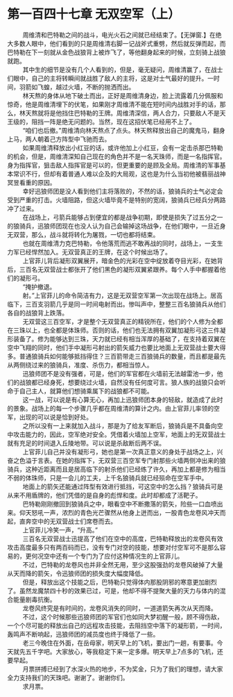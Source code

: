 <h1>第一百四十七章 无双空军（上）</h1>
<div id="content">&nbsp&nbsp&nbsp&nbsp&nbsp&nbsp&nbsp&nbsp
 周维清和巴特勒之间的战斗，电光火石之间就已经结束了。【无弹窗.】在绝大多数人眼中，他们看到的只是周维清右脚一记战斧式重劈，然后就反弹而起，而巴特勒在下一刻就从金色战狼背上被炸飞了，等他翻身起来的时候，立刻骑上战狼就跑。
 <br/>&nbsp&nbsp&nbsp&nbsp&nbsp&nbsp&nbsp&nbsp
 其中生的细节是没有几个人看到的，但是，毫无疑问，周维清赢了，在战士们眼中，自己的主将转瞬间就战胜了敌人的主将，这是对士气最好的提升。一时间，羽箭如飞蝗，越过火墙，不断的抛洒而出。
 <br/>&nbsp&nbsp&nbsp&nbsp&nbsp&nbsp&nbsp&nbsp
 林天熬的身体从地下破土而出，正好是周维清身边，脸上流露着几分佩服和惊奇，他是周维清埋下的伏笔，如果刚才周维清不能在短时间内战胜对手的话，那么，林天熬就将是他挡住巴特勒的王牌。周维清深信，两人合力，只要敌人不是天王级的，阻挡一阵是绝无问题的。当然，现在这招伏笔已经用不上了。
 <br/>&nbsp&nbsp&nbsp&nbsp&nbsp&nbsp&nbsp&nbsp
 “咱们也后撤。”周维清向林天熬点了点头。林天熬释放出自己的魔鬼马，翻身上马，两人朝着己方阵型中飞驰而去。
 <br/>&nbsp&nbsp&nbsp&nbsp&nbsp&nbsp&nbsp&nbsp
 如果周维清释放出小红豆的话，或许他加上小红豆，会有一定击杀那巴特勒的机会，但是，周维清深知自己现在的角色并不是一名天珠师，而是一名指挥官。身为指挥官，狙击敌人指挥官是可以的，但更重要的是顾及全局。周维清的军事基本常识不行，但却有着普通人难以企及的大局观，这也是为什么当初他被翡丽战神冥昱看重的原因。
 <br/>&nbsp&nbsp&nbsp&nbsp&nbsp&nbsp&nbsp&nbsp
 幸好迅狼师团是没人看到他们主将落败的，不然的话，狼骑兵的士气必定会受到严重的打击。火墙阻路，但这火墙毕竟不是特别的宽阔，狼骑兵已经兵分两路冲了过来。
 <br/>&nbsp&nbsp&nbsp&nbsp&nbsp&nbsp&nbsp&nbsp
 在战场上，弓箭兵能够占到便宜的都是战争初期，即使是损失了过五分之一的狼骑兵，迅狼师团现在也没人认为自己会输掉这场战争，在他们眼中，一旦近身无双营，那么，战斗就将转化为屠戮，一切也都将结束。
 <br/>&nbsp&nbsp&nbsp&nbsp&nbsp&nbsp&nbsp&nbsp
 也就在周维清力克巴特勒，令他落荒而逃不敢再战的同时，战场上，一支生力军已经悍然加入。无双营真正的王牌，在这个时候出场了。
 <br/>&nbsp&nbsp&nbsp&nbsp&nbsp&nbsp&nbsp&nbsp
 上官菲儿背后凝形双翼展开，暗金色的光彩在空中绽放着夺目光彩，在她背后，三百名无双营战士都张开了他们黑色的凝形双翼紧跟养。每个人手中都握着他们的凝形弓。
 <br/>&nbsp&nbsp&nbsp&nbsp&nbsp&nbsp&nbsp&nbsp
 “掩护撤退。
 <br/>&nbsp&nbsp&nbsp&nbsp&nbsp&nbsp&nbsp&nbsp
 射。”上官菲儿的命令简洁有力，这是无双营空军第一次出现在战场上。居高临下，三百支羽箭几乎是同一时间电射而出。惨叫声中，整整三百名狼骑兵从他们各自的战狼背上跌落。
 <br/>&nbsp&nbsp&nbsp&nbsp&nbsp&nbsp&nbsp&nbsp
 无双营这三百空军，才是整个无双营真正的精锐所在，他们的个人修为全都在三珠以上，也全都是体珠师。否则的话，他们也无法拥有双翼加凝形弓这三件凝形装备了。修为能够达到三珠，天力就已经有相当浑厚的基础了，在支持着双翼在空中飞翔的同时，他们手中凝形弓射出的箭矢威力也要比地面上无双营战士要大得多。普通狼骑兵如何能够抵挡得住？三百箭带走三百狼骑兵的数量，而且都是最先从两侧绕过来的狼骑兵，准度、杀伤力，都相当惊人。
 <br/>&nbsp&nbsp&nbsp&nbsp&nbsp&nbsp&nbsp&nbsp
 迅狼师团不是没有强者，可是，他们的军官都在火墙前无法越雷池一步，他们的战狼都已经身死，想要绕过火墙，自然没有任何度可言。狼人族的战狼只会听命于自己主人，就算他们想骑乘属下的战狼都不可能。
 <br/>&nbsp&nbsp&nbsp&nbsp&nbsp&nbsp&nbsp&nbsp
 这一战，可以说是有心算无心，再加上迅狼师团本身的轻敌，就造成了此时的景象。战场上的每一个步骤几乎都在周维清的算计之内。由上官菲儿率领的空军，出现的可以说是恰到好处。
 <br/>&nbsp&nbsp&nbsp&nbsp&nbsp&nbsp&nbsp&nbsp
 之所以没有一上来就加入战斗，那是为了给友军断后，狼骑兵是不具备向空中攻击能力的，因此，空军绝对安全。凭借着火墙加上空军，地面上的无双营战士就有充足的时间退入丘陵地带。可以说是杀敌断后两不误。
 <br/>&nbsp&nbsp&nbsp&nbsp&nbsp&nbsp&nbsp&nbsp
 上官菲儿自己并没有凝形弓，她也是第一次真正意义的身处于战场之上，兴奋之色溢于言表。在她的指挥下，无双营三百空军专门射那些火墙两侧冲出来的狼骑兵，这种近距离而且是居高临下的射杀他们已经练了许久，再加上都是修为相当不弱的体珠师，只是一会儿的工夫，上千名狼骑兵就已经殒命在空军手中。
 <br/>&nbsp&nbsp&nbsp&nbsp&nbsp&nbsp&nbsp&nbsp
 地面上的箭矢还能通过阵型有效进行抵挡，可这空中的怎么挡？狼骑兵可是从来不用盾牌的，他们凭借的是自身的彪悍和度。此时却都成了活靶子。
 <br/>&nbsp&nbsp&nbsp&nbsp&nbsp&nbsp&nbsp&nbsp
 巴特勒刚刚撤回到狼骑兵之中，眼看空中不断撒落的箭矢，险些一口血喷出来。仰天怒吼一声，浓烈的青色光芒骤然从他身上迸而出，一股青色龙卷风冲天而起，直奔空中的无双营战士们席卷而去。
 <br/>&nbsp&nbsp&nbsp&nbsp&nbsp&nbsp&nbsp&nbsp
 上官菲儿冷笑一声，“升高。”
 <br/>&nbsp&nbsp&nbsp&nbsp&nbsp&nbsp&nbsp&nbsp
 三百名无双营战士迅提高了他们在空中的高度，巴特勒释放出的龙卷风有效攻击高度最多只有两百码而已，没有专门对空的技能，想要对付空军可不是那么容易的，更何况空中还有一个专门为了应付这种情况生的上官菲儿。
 <br/>&nbsp&nbsp&nbsp&nbsp&nbsp&nbsp&nbsp&nbsp
 不过，巴特勒的龙卷风也并非全然无用，至少这股强劲的龙卷风破掉了大量从天而降的箭矢，令迅狼师团的损失度大幅度降低。
 <br/>&nbsp&nbsp&nbsp&nbsp&nbsp&nbsp&nbsp&nbsp
 但是，释放出这个技能之后，巴特勒只觉得体内那股阴邪的寒意更加剧烈了。虽然龙魔禁四十秒的效果已过，可是，他却不得不提聚大量的天力与体内的混合能量剧毒抗衡。
 <br/>&nbsp&nbsp&nbsp&nbsp&nbsp&nbsp&nbsp&nbsp
 龙卷风终究是有时间的，龙卷风消失的同时，一道道箭矢再次从天而降。
 <br/>&nbsp&nbsp&nbsp&nbsp&nbsp&nbsp&nbsp&nbsp
 不过，这个时候那些迅狼师团的军官们也如同大梦初醒一般，顾不得伤敌，一个个尽可能的释放出自己的远程攻击技能，去阻挡空中落下的凝形箭，一时间，轰鸣声不断响起，迅狼师团的减员度也终于降低了一些。
 <br/>&nbsp&nbsp&nbsp&nbsp&nbsp&nbsp&nbsp&nbsp
 老三今晚住在外面，在岳母家，明天早上的飞机，要出门一趟，有要事。今天就先五千字吧。大家放心，等我稳定下来一定多爆。明天早上7点多的飞机，还要早起。
 <br/>&nbsp&nbsp&nbsp&nbsp&nbsp&nbsp&nbsp&nbsp
 月票拼搏已经到了水深火热的地步，不为奖金，只为了我们的理想，请大家全力支持我们的天珠吧。谢谢了。谢谢你们。
 <br/>&nbsp&nbsp&nbsp&nbsp&nbsp&nbsp&nbsp&nbsp
 求月票。
 <br/>&nbsp&nbsp&nbsp&nbsp&nbsp&nbsp&nbsp&nbsp
 <br/>&nbsp&nbsp&nbsp&nbsp&nbsp&nbsp&nbsp&nbsp
</div>
